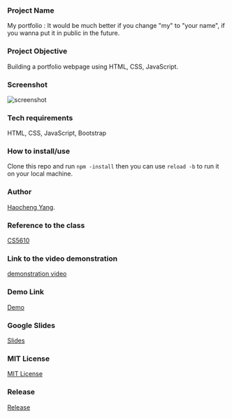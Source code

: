 ### Project Name
My portfolio : It would be much better if you change "my" to "your name", if you wanna put it in public in the future. 

### Project Objective
Building a portfolio webpage using HTML, CSS, JavaScript.

### Screenshot
 ![screenshot](https://github.com/chris19960730/chris19960730.github.io/blob/master/screenshot/screenshot.png)
 
### Tech requirements
HTML, CSS, JavaScript, Bootstrap

### How to install/use
Clone this repo and run `npm -install` then you can use `reload -b` to run it on your local machine.

### Author
[Haocheng Yang](https://github.com/chris19960730).

### Reference to the class
[CS5610](https://johnguerra.co/classes/webDevelopment_spring_2021/)

### Link to the video demonstration
[demonstration video](https://www.youtube.com/watch?v=XkaDYw4WkUk)

### Demo Link
[Demo](https://chris19960730.github.io./)

### Google Slides
[Slides](https://docs.google.com/presentation/d/1nO87GlvBGsjw71mY5K5bdo5fDJAiv8YP2R3zY6qRXro/edit#slide=id.gcb9a0b074_1_0)

### MIT License
[MIT License](https://github.com/chris19960730/chris19960730.github.io/blob/master/LICENSE)

### Release
[Release](https://github.com/chris19960730/chris19960730.github.io/releases/tag/v1.0)
